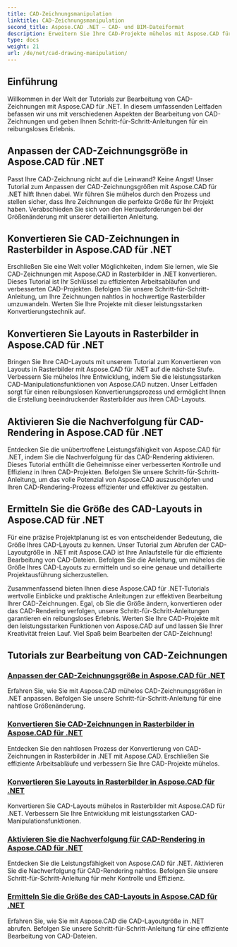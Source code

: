 ```yaml
---
title: CAD-Zeichnungsmanipulation
linktitle: CAD-Zeichnungsmanipulation
second_title: Aspose.CAD .NET – CAD- und BIM-Dateiformat
description: Erweitern Sie Ihre CAD-Projekte mühelos mit Aspose.CAD für .NET-Tutorials. Mit unseren Schritt-für-Schritt-Anleitungen können Sie CAD-Zeichnungen nahtlos in der Größe ändern, konvertieren und optimieren.
type: docs
weight: 21
url: /de/net/cad-drawing-manipulation/
---
```


## Einführung

Willkommen in der Welt der Tutorials zur Bearbeitung von CAD-Zeichnungen mit Aspose.CAD für .NET. In diesem umfassenden Leitfaden befassen wir uns mit verschiedenen Aspekten der Bearbeitung von CAD-Zeichnungen und geben Ihnen Schritt-für-Schritt-Anleitungen für ein reibungsloses Erlebnis.

## Anpassen der CAD-Zeichnungsgröße in Aspose.CAD für .NET

Passt Ihre CAD-Zeichnung nicht auf die Leinwand? Keine Angst! Unser Tutorial zum Anpassen der CAD-Zeichnungsgrößen mit Aspose.CAD für .NET hilft Ihnen dabei. Wir führen Sie mühelos durch den Prozess und stellen sicher, dass Ihre Zeichnungen die perfekte Größe für Ihr Projekt haben. Verabschieden Sie sich von den Herausforderungen bei der Größenänderung mit unserer detaillierten Anleitung.

## Konvertieren Sie CAD-Zeichnungen in Rasterbilder in Aspose.CAD für .NET

Erschließen Sie eine Welt voller Möglichkeiten, indem Sie lernen, wie Sie CAD-Zeichnungen mit Aspose.CAD in Rasterbilder in .NET konvertieren. Dieses Tutorial ist Ihr Schlüssel zu effizienten Arbeitsabläufen und verbesserten CAD-Projekten. Befolgen Sie unsere Schritt-für-Schritt-Anleitung, um Ihre Zeichnungen nahtlos in hochwertige Rasterbilder umzuwandeln. Werten Sie Ihre Projekte mit dieser leistungsstarken Konvertierungstechnik auf.

## Konvertieren Sie Layouts in Rasterbilder in Aspose.CAD für .NET

Bringen Sie Ihre CAD-Layouts mit unserem Tutorial zum Konvertieren von Layouts in Rasterbilder mit Aspose.CAD für .NET auf die nächste Stufe. Verbessern Sie mühelos Ihre Entwicklung, indem Sie die leistungsstarken CAD-Manipulationsfunktionen von Aspose.CAD nutzen. Unser Leitfaden sorgt für einen reibungslosen Konvertierungsprozess und ermöglicht Ihnen die Erstellung beeindruckender Rasterbilder aus Ihren CAD-Layouts.

## Aktivieren Sie die Nachverfolgung für CAD-Rendering in Aspose.CAD für .NET

Entdecken Sie die unübertroffene Leistungsfähigkeit von Aspose.CAD für .NET, indem Sie die Nachverfolgung für das CAD-Rendering aktivieren. Dieses Tutorial enthüllt die Geheimnisse einer verbesserten Kontrolle und Effizienz in Ihren CAD-Projekten. Befolgen Sie unsere Schritt-für-Schritt-Anleitung, um das volle Potenzial von Aspose.CAD auszuschöpfen und Ihren CAD-Rendering-Prozess effizienter und effektiver zu gestalten.

## Ermitteln Sie die Größe des CAD-Layouts in Aspose.CAD für .NET

Für eine präzise Projektplanung ist es von entscheidender Bedeutung, die Größe Ihres CAD-Layouts zu kennen. Unser Tutorial zum Abrufen der CAD-Layoutgröße in .NET mit Aspose.CAD ist Ihre Anlaufstelle für die effiziente Bearbeitung von CAD-Dateien. Befolgen Sie die Anleitung, um mühelos die Größe Ihres CAD-Layouts zu ermitteln und so eine genaue und detaillierte Projektausführung sicherzustellen.

Zusammenfassend bieten Ihnen diese Aspose.CAD für .NET-Tutorials wertvolle Einblicke und praktische Anleitungen zur effektiven Bearbeitung Ihrer CAD-Zeichnungen. Egal, ob Sie die Größe ändern, konvertieren oder das CAD-Rendering verfolgen, unsere Schritt-für-Schritt-Anleitungen garantieren ein reibungsloses Erlebnis. Werten Sie Ihre CAD-Projekte mit den leistungsstarken Funktionen von Aspose.CAD auf und lassen Sie Ihrer Kreativität freien Lauf. Viel Spaß beim Bearbeiten der CAD-Zeichnung!
## Tutorials zur Bearbeitung von CAD-Zeichnungen
### [Anpassen der CAD-Zeichnungsgröße in Aspose.CAD für .NET](./adjust-cad-drawing-size/)
Erfahren Sie, wie Sie mit Aspose.CAD mühelos CAD-Zeichnungsgrößen in .NET anpassen. Befolgen Sie unsere Schritt-für-Schritt-Anleitung für eine nahtlose Größenänderung.
### [Konvertieren Sie CAD-Zeichnungen in Rasterbilder in Aspose.CAD für .NET](./convert-cad-drawing-to-raster-image/)
Entdecken Sie den nahtlosen Prozess der Konvertierung von CAD-Zeichnungen in Rasterbilder in .NET mit Aspose.CAD. Erschließen Sie effiziente Arbeitsabläufe und verbessern Sie Ihre CAD-Projekte mühelos.
### [Konvertieren Sie Layouts in Rasterbilder in Aspose.CAD für .NET](./convert-layouts-to-raster-image/)
Konvertieren Sie CAD-Layouts mühelos in Rasterbilder mit Aspose.CAD für .NET. Verbessern Sie Ihre Entwicklung mit leistungsstarken CAD-Manipulationsfunktionen.
### [Aktivieren Sie die Nachverfolgung für CAD-Rendering in Aspose.CAD für .NET](./enable-tracking-for-cad-rendering/)
Entdecken Sie die Leistungsfähigkeit von Aspose.CAD für .NET. Aktivieren Sie die Nachverfolgung für CAD-Rendering nahtlos. Befolgen Sie unsere Schritt-für-Schritt-Anleitung für mehr Kontrolle und Effizienz.
### [Ermitteln Sie die Größe des CAD-Layouts in Aspose.CAD für .NET](./get-size-of-cad-layout/)
Erfahren Sie, wie Sie mit Aspose.CAD die CAD-Layoutgröße in .NET abrufen. Befolgen Sie unsere Schritt-für-Schritt-Anleitung für eine effiziente Bearbeitung von CAD-Dateien.